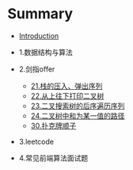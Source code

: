 # Summary

* [Introduction](README.md)

* 1.数据结构与算法

* 2.剑指offer

   * [21.栈的压入、弹出序列](mds/Sword_offer/21.md)
   * [22.从上往下打印二叉树](mds/Sword_offer/22.md)
   * [23.二叉搜索树的后序遍历序列](mds/Sword_offer/23.md)
   * [24.二叉树中和为某一值的路径](mds/Sword_offer/24.md)
   * [30.扑克牌顺子](mds/Sword_offer/30.md)
* 3.leetcode

* 4.常见前端算法面试题
